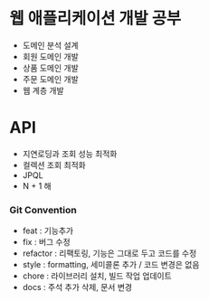 # 웹 애플리케이션 개발 공부

- 도메인 분석 설계
- 회원 도메인 개발
- 상품 도메인 개발
- 주문 도메인 개발
- 웹 계층 개발 

# API 
- 지연로딩과 조회 성능 최적화
- 컬렉션 조회 최적화
- JPQL
- N + 1 해


### Git Convention

- feat : 기능추가
- fix : 버그 수정
- refactor : 리팩토링, 기능은 그대로 두고 코드를 수정
- style : formatting, 세미콜론 추가 / 코드 변경은 없음
- chore : 라이브러리 설치, 빌드 작업 업데이트
- docs : 주석 추가 삭제, 문서 변경
